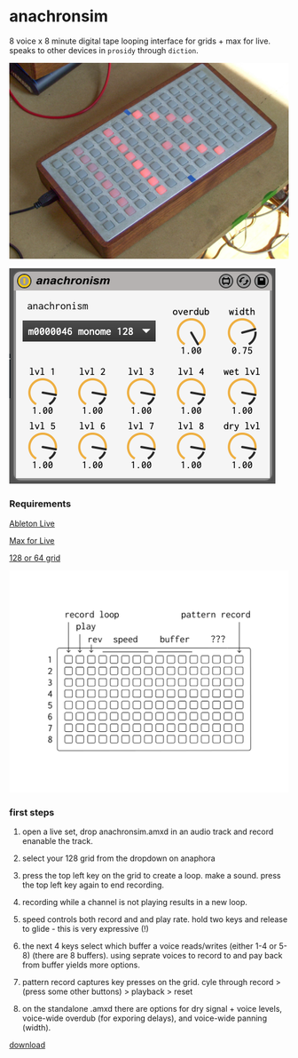 # anachronsim

8 voice x 8 minute digital tape looping interface for grids + max for live. speaks to other devices in `prosidy` through `diction`.

![pic](grid.jpg)

![ss](ss.png)

### Requirements

[Ableton Live](https://www.ableton.com/en/live/)

[Max for Live](https://www.ableton.com/en/live/max-for-live/)

[128 or 64 grid](https://monome.org/)

![docs](docs.png)

### first steps

1.  open a live set, drop anachronsim.amxd in an audio track and record enanable the track.

2.  select your 128 grid from the dropdown on anaphora

3.  press the top left key on the grid to create a loop. make a sound. press the top left key again to end recording.

4. recording while a channel is not playing results in a new loop.

5. speed controls both record and and play rate. hold two keys and release to glide - this is very expressive (!)

6. the next 4 keys select which buffer a voice reads/writes (either 1-4 or 5-8) (there are 8 buffers). using seprate voices to record to and pay back from buffer yields more options.

7. pattern record captures key presses on the grid. cyle through record > (press some other buttons) > playback > reset

8. on the standalone .amxd there are options for dry signal + voice levels, voice-wide overdub (for exporing delays), and voice-wide panning (width).

[download](https://github.com/AndrewShike/anaphora/anachronsim/master.zip)
